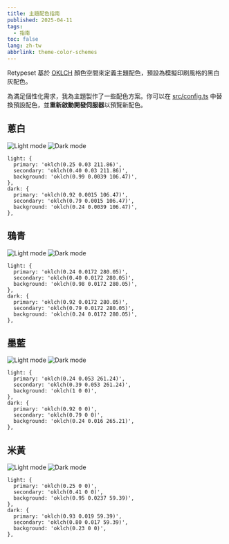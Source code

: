 ```yaml
---
title: 主題配色指南
published: 2025-04-11
tags:
  - 指南
toc: false
lang: zh-tw
abbrlink: theme-color-schemes
---
```


Retypeset 基於 [OKLCH](https://oklch.com/) 顏色空間來定義主題配色，預設為模擬印刷風格的黑白灰配色。

為滿足個性化需求，我為主題製作了一些配色方案。你可以在 [src/config.ts](https://github.com/radishzzz/astro-theme-retypeset/blob/master/src/config.ts) 中替換預設配色，並**重新啟動開發伺服器**以預覽新配色。

## 蔥白

![Light mode](../_images/1-light.jpeg)
![Dark mode](../_images/1-dark.jpeg)

```
light: {
  primary: 'oklch(0.25 0.03 211.86)',
  secondary: 'oklch(0.40 0.03 211.86)',
  background: 'oklch(0.99 0.0039 106.47)',
},
dark: {
  primary: 'oklch(0.92 0.0015 106.47)',
  secondary: 'oklch(0.79 0.0015 106.47)',
  background: 'oklch(0.24 0.0039 106.47)',
},
```

## 鴉青

![Light mode](../_images/2-light.jpeg)
![Dark mode](../_images/2-dark.jpeg)

```
light: {
  primary: 'oklch(0.24 0.0172 280.05)',
  secondary: 'oklch(0.40 0.0172 280.05)',
  background: 'oklch(0.98 0.0172 280.05)',
},
dark: {
  primary: 'oklch(0.92 0.0172 280.05)',
  secondary: 'oklch(0.79 0.0172 280.05)',
  background: 'oklch(0.24 0.0172 280.05)',
},
```

## 墨藍

![Light mode](../_images/4-light.jpeg)
![Dark mode](../_images/4-dark.jpeg)

```
light: {
  primary: 'oklch(0.24 0.053 261.24)',
  secondary: 'oklch(0.39 0.053 261.24)',
  background: 'oklch(1 0 0)',
},
dark: {
  primary: 'oklch(0.92 0 0)',
  secondary: 'oklch(0.79 0 0)',
  background: 'oklch(0.24 0.016 265.21)',
},
```

## 米黃

![Light mode](../_images/3-light.jpeg)
![Dark mode](../_images/3-dark.jpeg)

```
light: {
  primary: 'oklch(0.25 0 0)',
  secondary: 'oklch(0.41 0 0)',
  background: 'oklch(0.95 0.0237 59.39)',
},
dark: {
  primary: 'oklch(0.93 0.019 59.39)',
  secondary: 'oklch(0.80 0.017 59.39)',
  background: 'oklch(0.23 0 0)',
},
```
